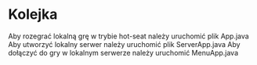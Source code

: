 Kolejka
=======

Aby rozegrać lokalną grę w trybie hot-seat należy uruchomić plik App.java
Aby utworzyć lokalny serwer należy uruchomić plik ServerApp.java
Aby dołączyć do gry w lokalnym serwerze należy uruchomić MenuApp.java
